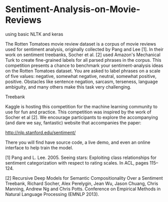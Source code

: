 # Sentiment-Analysis-on-Movie-Reviews
using basic NLTK and keras

The Rotten Tomatoes movie review dataset is a corpus of movie reviews used for sentiment analysis, originally collected by Pang and Lee [1]. In their work on sentiment treebanks, Socher et al. [2] used Amazon's Mechanical Turk to create fine-grained labels for all parsed phrases in the corpus. This competition presents a chance to benchmark your sentiment-analysis ideas on the Rotten Tomatoes dataset. You are asked to label phrases on a scale of five values: negative, somewhat negative, neutral, somewhat positive, positive. Obstacles like sentence negation, sarcasm, terseness, language ambiguity, and many others make this task very challenging.

Treebank

Kaggle is hosting this competition for the machine learning community to use for fun and practice. This competition was inspired by the work of Socher et al [2]. We encourage participants to explore the accompanying (and dare we say, fantastic) website that accompanies the paper:

http://nlp.stanford.edu/sentiment/

There you will find have source code, a live demo, and even an online interface to help train the model.

[1] Pang and L. Lee. 2005. Seeing stars: Exploiting class relationships for sentiment categorization with respect to rating scales. In ACL, pages 115–124.

[2] Recursive Deep Models for Semantic Compositionality Over a Sentiment Treebank, Richard Socher, Alex Perelygin, Jean Wu, Jason Chuang, Chris Manning, Andrew Ng and Chris Potts. Conference on Empirical Methods in Natural Language Processing (EMNLP 2013).
